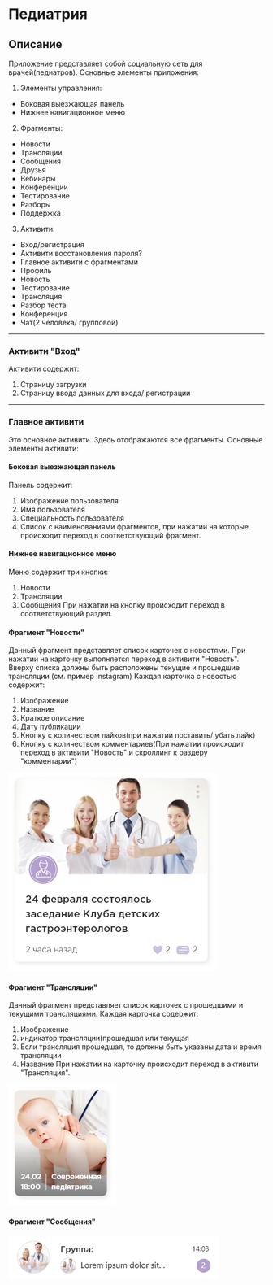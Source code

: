 # Педиатрия
## Описание
Приложение представляет собой социальную сеть для врачей(педиатров). Основные элементы приложения:
1. Элементы управления:
  - Боковая выезжающая панель
  - Нижнее навигационное меню
2. Фрагменты:
  - Новости
  - Трансляции
  - Сообщения
  - Друзья
  - Вебинары
  - Конференции
  - Тестирование
  - Разборы
  - Поддержка
3. Активити:
  - Вход/регистрация
  - Активити восстановления пароля?
  - Главное активити с фрагментами
  - Профиль
  - Новость
  - Тестирование
  - Трансляция
  - Разбор теста
  - Конференция
  - Чат(2 человека/ групповой)
---
### Активити "Вход"
Активити содержит:
  1. Страницу загрузки
  2. Страницу ввода данных для входа/ регистрации
---
### Главное активити
Это основное активити. Здесь отображаются все фрагменты.
Основные элементы активити:
#### Боковая выезжающая панель
Панель содержит:
1. Изображение пользователя
2. Имя пользователя 
3. Специальность пользователя
4. Список с наименованиями фрагментов, при нажатии на которые происходит переход в соответствующий фрагмент.
#### Нижнее навигационное меню
Меню содержит три кнопки:
  1. Новости
  2. Трансляции
  3. Сообщения
При нажатии на кнопку происходит переход в соответствующий раздел.
#### Фрагмент "Новости"
Данный фрагмент представляет список карточек с новостями. При нажатии на карточку выполняется переход в активити "Новость".
Вверху списка должны быть расположены текущие и прошедшие трансляции (см. пример Instagram) 
Каждая карточка с новостью содержит:
  1. Изображение
  2. Название
  3. Краткое описание
  4. Дату публикации
  5. Кнопку с количеством лайков(при нажатии поставить/ убать лайк)
  6. Кнопку с количеством комментариев(При нажатии происходит переход в активити "Новость" и скроллинг к раздеру "комментарии")
 
 ![Пример карточки](https://github.com/HungryGrizzzly/pediatry-kotlin/raw/master/design/news_card.png)
 
#### Фрагмент "Трансляции"
Данный фрагмент представляет список карточек с прошедшими и текущими трансляциями.
Каждая карточка содержит:
  1. Изображение
  2. индикатор трансляции(прошедшая или текущая
  3. Если трансляция прошедшая, то должны быть указаны дата и время трансляции
  3. Название
При нажатии на карточку происходит переход в активити "Трансляция".

 ![Пример карточки](https://github.com/HungryGrizzzly/pediatry-kotlin/raw/master/design/translation_card.png)

#### Фрагмент "Сообщения"

![Пример карточки](https://github.com/HungryGrizzzly/pediatry-kotlin/raw/master/design/messages_card.png)
